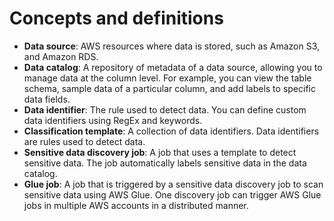 # Concepts and definitions
- **Data source**: AWS resources where data is stored, such as Amazon S3, and Amazon RDS.
- **Data catalog**: A repository of metadata of a data source, allowing you to manage data at the column level. For example, you can view the table schema, sample data of a particular column, and add labels to specific data fields.
- **Data identifier**: The rule used to detect data. You can define custom data identifiers using RegEx and keywords.
- **Classification template**: A collection of data identifiers. Data identifiers are rules used to detect data.
- **Sensitive data discovery job**: A job that uses a template to detect sensitive data. The job automatically labels sensitive data in the data catalog.
- **Glue job**: A job that is triggered by a sensitive data discovery job to scan sensitive data using AWS Glue. One discovery job can trigger AWS Glue jobs in multiple AWS accounts in a distributed manner.
